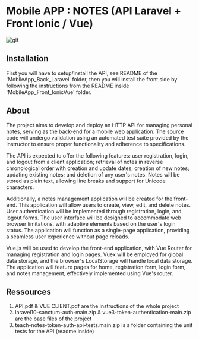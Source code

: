 # Mobile APP : NOTES (API Laravel + Front Ionic / Vue)

![gif](https://media.giphy.com/media/v6RkL37LPep5dA4x6y/giphy.gif)

## Installation

First you will have to setup/install the API, see README of the 'MobileApp_Back_Laravel' folder, then you will install the front side by following the instructions from the README inside 'MobileApp_Front_IonicVue' folder.

## About

The project aims to develop and deploy an HTTP API for managing personal notes, serving as the back-end for a mobile web application. The source code will undergo validation using an automated test suite provided by the instructor to ensure proper functionality and adherence to specifications.

The API is expected to offer the following features: user registration, login, and logout from a client application; retrieval of notes in reverse chronological order with creation and update dates; creation of new notes; updating existing notes; and deletion of any user's notes. Notes will be stored as plain text, allowing line breaks and support for Unicode characters.

Additionally, a notes management application will be created for the front-end. This application will allow users to create, view, edit, and delete notes. User authentication will be implemented through registration, login, and logout forms. The user interface will be designed to accommodate web browser limitations, with adaptive elements based on the user's login status. The application will function as a single-page application, providing a seamless user experience without page reloads.

Vue.js will be used to develop the front-end application, with Vue Router for managing registration and login pages. Vuex will be employed for global data storage, and the browser's LocalStorage will handle local data storage. The application will feature pages for home, registration form, login form, and notes management, effectively implemented using Vue's router.

## Ressources

1. API.pdf & VUE CLIENT.pdf are the instructions of the whole project
2. laravel10-sanctum-auth-main.zip & vue3-token-authentication-main.zip are the base files of the project
3. teach-notes-token-auth-api-tests.main.zip is a folder containing the unit tests for the API (readme inside)
